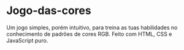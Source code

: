 # Jogo-das-cores
Um jogo simples, porém intuitivo, para treina as tuas habilidades no conhecimento de padrões de cores RGB. Feito com HTML, CSS e JavaScript puro.
